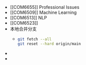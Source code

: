 - [[COM6655]] Professional Issues
- [[COM6509]] Machine Learning
- [[COM6513]] NLP
- [[COM6523]]
- 本地合并分支
	- ```sh
	  git fetch --all
	  git reset --hard origin/main
	  ```
-
-